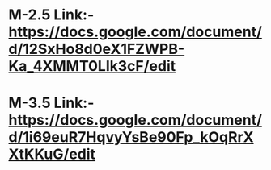 # M-2.5 Link:- https://docs.google.com/document/d/12SxHo8d0eX1FZWPB-Ka_4XMMT0LIk3cF/edit

# M-3.5 Link:- https://docs.google.com/document/d/1i69euR7HqvyYsBe90Fp_kOqRrXXtKKuG/edit